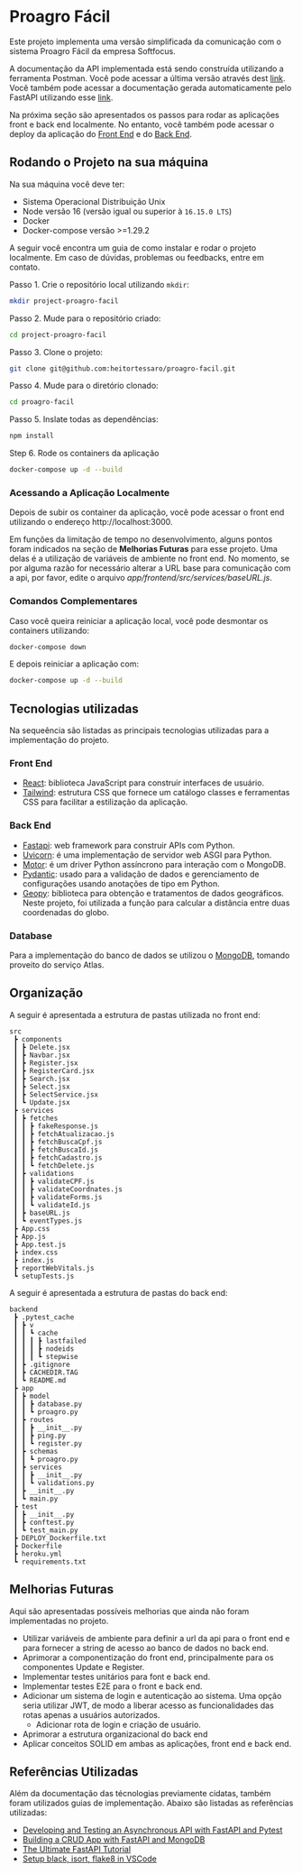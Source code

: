# Proagro Fácil

Este projeto implementa uma versão simplificada da comunicação com o sistema Proagro Fácil da empresa Softfocus.

A documentação da API implementada está sendo construída utilizando a ferramenta Postman. Você pode acessar a última versão através dest [link](https://documenter.getpostman.com/view/21397186/VVBUy7HF). Você também pode acessar a documentação gerada automaticamente pelo FastAPI utilizando esse [link](https://proagro-facil-backend.herokuapp.com/docs).

Na próxima seção são apresentados os passos para rodar as aplicações front e back end localmente. No entanto, você também pode acessar o deploy da aplicação do [Front End]() e do [Back End](https://proagro-facil-backend.herokuapp.com/).

## Rodando o Projeto na sua máquina

Na sua máquina você deve ter:

- Sistema Operacional Distribuição Unix
- Node versão 16 (versão igual ou superior à `16.15.0 LTS`)
- Docker
- Docker-compose versão >=1.29.2

A seguir você encontra um guia de como instalar e rodar o projeto localmente. Em caso de dúvidas, problemas ou feedbacks, entre em contato.

Passo 1. Crie o repositório local utilizando `mkdir`:

```bash
mkdir project-proagro-facil
```

Passo 2. Mude para o repositório criado:

```bash
cd project-proagro-facil
```

Passo 3. Clone o projeto:

```bash
git clone git@github.com:heitortessaro/proagro-facil.git
```

Passo 4. Mude para o diretório clonado:

```bash
cd proagro-facil
```

Passo 5. Inslate todas as dependências:

```bash
npm install
```

Step 6. Rode os containers da aplicação

```bash
docker-compose up -d --build
```

### Acessando a Aplicação Localmente

Depois de subir os container da aplicação, você pode acessar o front end utilizando o endereço http://localhost:3000.

Em funções da limitação de tempo no desenvolvimento, alguns pontos foram indicados na seção de **Melhorias Futuras** para esse projeto. Uma delas é a utilização de variáveis de ambiente no front end. No momento, se por alguma razão for necessário alterar a URL base para comunicação com a api, por favor, edite o arquivo _app/frontend/src/services/baseURL.js_.

### Comandos Complementares

Caso você queira reiniciar a aplicação local, você pode desmontar os containers utilizando:

```bash
docker-compose down
```

E depois reiniciar a aplicação com:

```bash
docker-compose up -d --build
```

## Tecnologias utilizadas

Na sequeência são listadas as principais tecnologias utilizadas para a implementação do projeto.

### Front End

- [React](https://reactjs.org/): biblioteca JavaScript para construir interfaces de usuário.
- [Tailwind](https://tailwindcss.com/): estrutura CSS que fornece um catálogo classes e ferramentas CSS para facilitar a estilização da aplicação.

### Back End

- [Fastapi](https://fastapi.tiangolo.com/): web framework para construir APIs com Python.
- [Uvicorn](https://www.uvicorn.org/): é uma implementação de servidor web ASGI para Python.
- [Motor](https://motor.readthedocs.io/en/stable/): é um driver Python assíncrono para interação com o MongoDB.
- [Pydantic](https://pydantic-docs.helpmanual.io/): usado para a validação de dados e gerenciamento de configurações usando anotações de tipo em Python.
- [Geopy](https://geopy.readthedocs.io/en/stable/index.html?highlight=geodesic#): biblioteca para obtenção e tratamentos de dados geográficos. Neste projeto, foi utilizada a função para calcular a distância entre duas coordenadas do globo.

### Database

Para a implementação do banco de dados se utilizou o [MongoDB](https://www.mongodb.com/), tomando proveito do serviço Atlas.

## Organização

A seguir é apresentada a estrutura de pastas utilizada no front end:

```
src
 ┣ components
 ┃ ┣ Delete.jsx
 ┃ ┣ Navbar.jsx
 ┃ ┣ Register.jsx
 ┃ ┣ RegisterCard.jsx
 ┃ ┣ Search.jsx
 ┃ ┣ Select.jsx
 ┃ ┣ SelectService.jsx
 ┃ ┗ Update.jsx
 ┣ services
 ┃ ┣ fetches
 ┃ ┃ ┣ fakeResponse.js
 ┃ ┃ ┣ fetchAtualizacao.js
 ┃ ┃ ┣ fetchBuscaCpf.js
 ┃ ┃ ┣ fetchBuscaId.js
 ┃ ┃ ┣ fetchCadastro.js
 ┃ ┃ ┗ fetchDelete.js
 ┃ ┣ validations
 ┃ ┃ ┣ validateCPF.js
 ┃ ┃ ┣ validateCoordnates.js
 ┃ ┃ ┣ validateForms.js
 ┃ ┃ ┗ validateId.js
 ┃ ┣ baseURL.js
 ┃ ┗ eventTypes.js
 ┣ App.css
 ┣ App.js
 ┣ App.test.js
 ┣ index.css
 ┣ index.js
 ┣ reportWebVitals.js
 ┗ setupTests.js
```

A seguir é apresentada a estrutura de pastas do back end:

```
backend
 ┣ .pytest_cache
 ┃ ┣ v
 ┃ ┃ ┗ cache
 ┃ ┃ ┃ ┣ lastfailed
 ┃ ┃ ┃ ┣ nodeids
 ┃ ┃ ┃ ┗ stepwise
 ┃ ┣ .gitignore
 ┃ ┣ CACHEDIR.TAG
 ┃ ┗ README.md
 ┣ app
 ┃ ┣ model
 ┃ ┃ ┣ database.py
 ┃ ┃ ┗ proagro.py
 ┃ ┣ routes
 ┃ ┃ ┣ __init__.py
 ┃ ┃ ┣ ping.py
 ┃ ┃ ┗ register.py
 ┃ ┣ schemas
 ┃ ┃ ┗ proagro.py
 ┃ ┣ services
 ┃ ┃ ┣ __init__.py
 ┃ ┃ ┗ validations.py
 ┃ ┣ __init__.py
 ┃ ┗ main.py
 ┣ test
 ┃ ┣ __init__.py
 ┃ ┣ conftest.py
 ┃ ┗ test_main.py
 ┣ DEPLOY_Dockerfile.txt
 ┣ Dockerfile
 ┣ heroku.yml
 ┗ requirements.txt
```

## Melhorias Futuras

Aqui são apresentadas possíveis melhorias que ainda não foram implementadas no projeto.

- Utilizar variáveis de ambiente para definir a url da api para o front end e para fornecer a string de acesso ao banco de dados no back end.
- Aprimorar a componentização do front end, principalmente para os componentes Update e Register.
- Implementar testes unitários para font e back end.
- Implementar testes E2E para o front e back end.
- Adicionar um sistema de login e autenticação ao sistema. Uma opção seria utilizar JWT, de modo a liberar acesso as funcionalidades das rotas apenas a usuários autorizados.
  - Adicionar rota de login e criação de usuário.
- Aprimorar a estrutura organizacional do back end
- Aplicar conceitos SOLID em ambas as aplicações, front end e back end.

## Referências Utilizadas

Além da documentação das técnologias previamente cidatas, também foram utilizados guias de implementação. Abaixo são listadas as referências utilizadas:

- [Developing and Testing an Asynchronous API with FastAPI and Pytest](https://testdriven.io/blog/fastapi-crud/#get-routes)
- [Building a CRUD App with FastAPI and MongoDB](https://testdriven.io/blog/fastapi-mongo/#update)
- [The Ultimate FastAPI Tutorial](https://christophergs.com/tutorials/ultimate-fastapi-tutorial-pt-1-hello-world/)
- [Setup black, isort, flake8 in VSCode](https://medium.com/@jackklpan/auto-format-and-lint-by-black-isort-flake8-in-vs-visual-studio-code-a62a3f5d940e)
